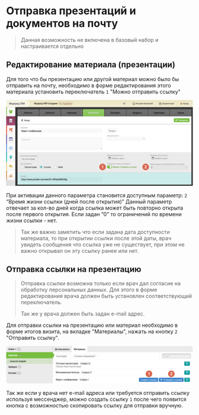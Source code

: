 # Отправка презентаций и документов на почту

> Данная возможность не включена в базовый набор и настраивается отдельно

## Редактирование материала (презентации)

Для того что бы презентацию или другой материал можно было бы отправить на почту, необходимо в форме редактирования этого материала установить переключатель  `1`  "Можно отправить ссылку"

![](../images/extra-share-documents-edit.png)

При активации данного параметра становится доступным параметр: `2` “Время жизни ссылки (дней после открытия)”
Данный параметр отвечает за кол-во дней когда ссылка может быть повторно открыта после первого открытия.
Если задан “0” то ограничений по времени жизни ссылки - нет.

> Так же важно заметить что если задана дата доступности материала, то при открытии ссылки после этой даты, врач увидеть сообщения что ссылка уже не существует, при этом не важно открывал он эту ссылку ранее или нет.

## Отправка ссылки на презентацию

> Отправка ссылки возможна только если врач дал согласие на обработку персональных данных. Для этого в форме редактирования врача должен быть установлен соответствующий переключатель.
> 
> Так же у врача должен быть задан e-mail адрес.

Для отправки ссылки на презентацию или материал необходимо в форме итогов визита, на вкладке "Материалы", нажать на кнопку `2` "Отправить ссылку".

![](../images/extra-share-documents-send.png)

Так же если у врача нет e-mail адреса или требуется отправить ссылку используя мессенджер, можно создать ссылку `1`  после чего появится кнопка с возможностью скопировать ссылку для отправки вручную.